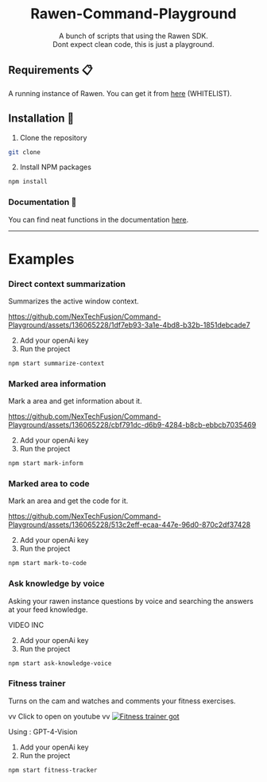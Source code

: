 <div align="center">
<h1>  Rawen-Command-Playground  </h1>
  A bunch of scripts that using the Rawen SDK. <br/>
  Dont expect clean code, this is just a playground.
</div>


## Requirements :clipboard:
A running instance of Rawen. You can get it from <a href="https://rawen.io/">here</a> (WHITELIST).

## Installation :wrench:
1. Clone the repository
```sh
git clone
```

2. Install NPM packages
```sh
npm install
```



### Documentation :book:
You can find neat functions in the documentation <a href="https://rawen.io/docs">here</a>.


-----

# Examples

###  Direct context summarization
Summarizes the active window context.

https://github.com/NexTechFusion/Command-Playground/assets/136065228/1df7eb93-3a1e-4bd8-b32b-1851debcade7


2. Add your openAi key
1. Run the project

```sh
npm start summarize-context
```

###  Marked area information
Mark a area and get information about it.


https://github.com/NexTechFusion/Command-Playground/assets/136065228/cbf791dc-d6b9-4284-b8cb-ebbcb7035469


2. Add your openAi key
1. Run the project

```sh
npm start mark-inform
```

### Marked area to code
Mark an area and get the code for it.

https://github.com/NexTechFusion/Command-Playground/assets/136065228/513c2eff-ecaa-447e-96d0-870c2df37428

2. Add your openAi key
1. Run the project

```sh
npm start mark-to-code
```


### Ask knowledge by voice
Asking your rawen instance questions by voice and searching the answers at your feed knowledge.

VIDEO INC


2. Add your openAi key
1. Run the project

```sh
npm start ask-knowledge-voice
```

### Fitness trainer
Turns on the cam and watches and comments your fitness exercises.

vv Click to open on youtube vv
[![Fitness trainer got](http://img.youtube.com/vi/qKKtsUFFxTU/0.jpg)](http://www.youtube.com/watch?v=qKKtsUFFxTU "Fitness trainer")


Using : GPT-4-Vision

1. Add your openAi key
2. Run the project


```sh
npm start fitness-tracker
```
